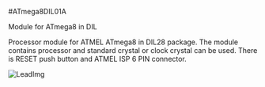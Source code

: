 <!--- PrjInfo ---> <!--- Please remove this line after manually editing --->
<!--- 00a56be08b96043df9e37d6aff7b6990 --->
<!--- Created:20170112-18:22: ---> 
<!--- Author:Mlab: ---> 
<!--- AuthorEmail:mlab@mlab.cz: ---> 
<!--- Tags:imported: ---> 
<!--- Ust:None: ---> 
<!--- Name:ATmega8DIL01A: --->
#ATmega8DIL01A 
<!--- LongName --->
Module for ATmega8 in DIL
<!--- ELongName ---> 

<!--- Lead --->
Processor module for ATMEL ATmega8 in DIL28 package.
  The module contains processor and standard crystal or clock crystal
  can be used. There is RESET push button and ATMEL ISP 6 PIN connector.
<!--- ELead ---> 

![LeadImg](ATmega8DIL01A_Top_Small.jpg) 


​
​
<!--- Description --->
<!--- EDescription --->
<!--- Content --->
<!--- EContent --->
            
